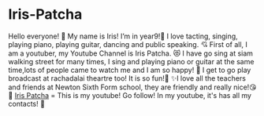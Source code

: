 # Iris-Patcha
Hello everyone! :star_struck: My name is Iris! I’m in year9!:robot:
I love tacting, singing, playing piano, playing guitar, dancing and public speaking. :cupid:
First of all, I am a youtuber, my Youtube Channel is Iris Patcha. :heart_eyes_cat:
I have go sing at siam walking street for many times, I sing and playing piano or guitar at the same time,lots of people came to watch me and I am so happy! :zany_face:
I get to go play broadcast at rachadalai theartre too! It is so fun!:partying_face: 
✨I love all the teachers and friends at Newton Sixth Form school, they are friendly and really nice!:kissing_heart:
 💖 [Iris Patcha](https://youtube.com/channel/UCpkfBbvr9_UaBzMg4S6DI0Q) = This is my youtube! Go follow!
 In my youtube, it's has all my contacts! 💓
 
